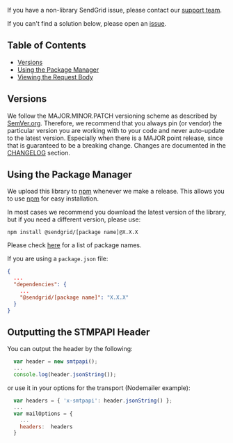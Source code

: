 If you have a non-library SendGrid issue, please contact our [support team](https://support.sendgrid.com).

If you can't find a solution below, please open an [issue](https://github.com/sendgrid/sendgrid-nodejs/issues).


## Table of Contents

* [Versions](#versions)
* [Using the Package Manager](#package-manager)
* [Viewing the Request Body](#stmpapi-header)

<a name="versions"></a>
## Versions

We follow the MAJOR.MINOR.PATCH versioning scheme as described by [SemVer.org](http://semver.org). Therefore, we recommend that you always pin (or vendor) the particular version you are working with to your code and never auto-update to the latest version. Especially when there is a MAJOR point release, since that is guaranteed to be a breaking change. Changes are documented in the [CHANGELOG](https://github.com/sendgrid/smtpapi-nodejs/blob/master/CHANGELOG.md) section.

<a name="package-manager"></a>
## Using the Package Manager

We upload this library to [npm](https://www.npmjs.com/package/sendgrid) whenever we make a release. This allows you to use [npm](https://www.npmjs.com) for easy installation.

In most cases we recommend you download the latest version of the library, but if you need a different version, please use:

`npm install @sendgrid/[package name]@X.X.X`

Please check [here](https://www.npmjs.com/org/sendgrid) for a list of package names.

If you are using a `package.json` file:

```json
{
  ...
  "dependencies": {
    ...
    "@sendgrid/[package name]": "X.X.X"
  }
}
```

<a name="stmpapi-header"></a>
## Outputting the STMPAPI Header

You can output the header by the following:

```javascript
  var header = new smtpapi();
  ...
  console.log(header.jsonString());
```

or use it in your options for the transport (Nodemailer example):

```javascript
  var headers = { 'x-smtpapi': header.jsonString() };
  ...
  var mailOptions = {
    ...
    headers:  headers
  }
```